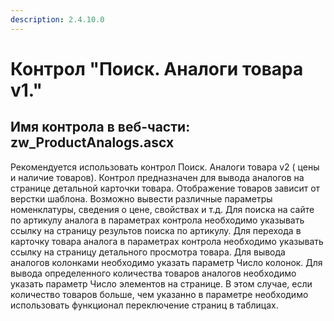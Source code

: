 ```yaml
---
description: 2.4.10.0
---
```


# Контрол "Поиск. Аналоги товара v1."

## Имя контрола в веб-части: zw\_ProductAnalogs.ascx

Рекомендуется использовать контрол Поиск. Аналоги товара v2 \( цены и наличие товаров\). Контрол предназначен для вывода аналогов на странице детальной карточки товара. Отображение товаров зависит от верстки шаблона. Возможно вывести различные параметры номенклатуры, сведения о цене, свойствах и т.д. Для поиска на сайте по артикулу аналога в параметрах контрола необходимо указывать ссылку на страницу результов поиска по артикулу. Для перехода в карточку товара аналога в параметрах контрола необходимо указывать ссылку на страницу детального просмотра товара. Для вывода аналогов колонками необходимо указать параметр Число колонок. Для вывода определенного количества товаров аналогов необходимо указать параметр Число элементов на странице. В этом случае, если количество товаров больше, чем указанно в параметре необходимо использовать функционал переключение страниц в таблицах.

